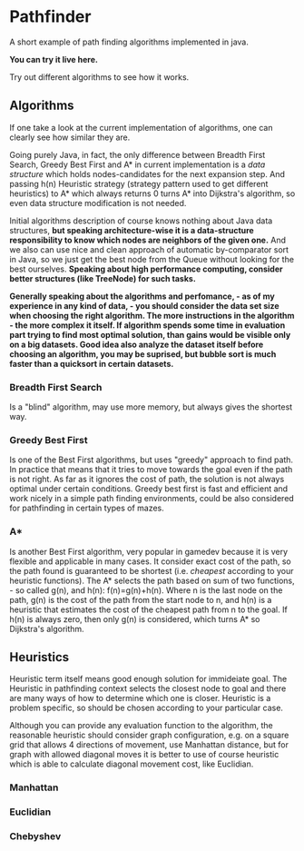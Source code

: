 # Pathfinder

A short example of path finding algorithms implemented in java.

**You can try it live here.**

Try out different algorithms to see how it works.

## Algorithms
If one take a look at the current implementation of algorithms, one can clearly see how similar they are.

Going purely Java, in fact, the only difference between Breadth First Search, Greedy Best First and A\* in current implementation is a *data structure* which holds nodes-candidates for the next expansion step. And passing h(n) Heuristic strategy (strategy pattern used to get different heuristics) to A\* which always returns 0 turns A\* into Dijkstra's algorithm, so even data structure modification is not needed.

Initial algorithms description of course knows nothing about Java data structures, **but speaking architecture-wise it is a data-structure responsibility to know which nodes are neighbors of the given one.** And we also can use nice and clean approach of automatic by-comparator sort in Java, so we just get the best node from the Queue without looking for the best ourselves. **Speaking about high performance computing, consider better structures (like TreeNode) for such tasks.**

**Generally speaking about the algorithms and perfomance, - as of my experience in any kind of data, - you should consider the data set size when choosing the right algorithm. The more instructions in the algorithm - the more complex it itself. If algorithm spends some time in evaluation part trying to find most optimal solution, than gains would be visible only on a big datasets. Good idea also analyze the dataset itself before choosing an algorithm, you may be suprised, but bubble sort is much faster than a quicksort in certain datasets.**


### Breadth First Search
Is a "blind" algorithm, may use more memory, but always gives the shortest way.

### Greedy Best First 
Is one of the Best First algorithms, but uses "greedy" approach to find path. In practice that means that it tries to move towards the goal even if the path is not right. As far as it ignores the cost of path, the solution is not always optimal under certain conditions. Greedy best first is fast and efficient and work nicely in a simple path finding environments, could be also considered for pathfinding in certain types of mazes. 

### A*
Is another Best First algorithm, very popular in gamedev because it is very flexible and applicable in many cases.
It consider exact cost of the path, so the path found is guaranteed to be shortest (i.e. *cheapest* according to your heuristic functions).
The A\* selects the path based on sum of two functions, - so called g(n), and h(n): f(n)=g(n)+h(n).
Where n is the last node on the path, g(n) is the cost of the path from the start node to n, and h(n) is a heuristic that estimates the cost of the cheapest path from n to the goal.
If h(n) is always zero, then only g(n) is considered, which turns A\* so Dijkstra's algorithm.



## Heuristics
Heuristic term itself means good enough solution for immideiate goal. The Heuristic in pathfinding context selects the closest node to goal and there are many ways of how to determine which one is closer.
Heuristic is a problem specific, so should be chosen according to your particular case.

Although you can provide any evaluation function to the algorithm, the reasonable heuristic should consider graph configuration, e.g. on a square grid that allows 4 directions of movement, use Manhattan distance, but for graph with allowed diagonal moves it is better to use of course heuristic which is able to calculate diagonal movement cost, like Euclidian.


### Manhattan
### Euclidian
### Chebyshev
